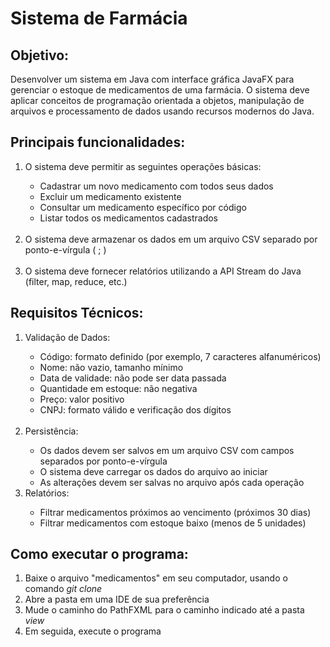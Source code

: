 <h1>Sistema de Farmácia</h1>
<h2>Objetivo:</h2>

<p align= "left"> Desenvolver um sistema em Java com interface gráfica JavaFX para gerenciar o estoque de
medicamentos de uma farmácia. O sistema deve aplicar conceitos de programação
orientada a objetos, manipulação de arquivos e processamento de dados usando recursos
modernos do Java.</p>

<h2>Principais funcionalidades:</h2>
<ol>
  <li>O sistema deve permitir as seguintes operações básicas:</li>
  <ul>
    <li>Cadastrar um novo medicamento com todos seus dados</li>
    <li>Excluir um medicamento existente</li>
    <li>Consultar um medicamento específico por código</li>
    <li>Listar todos os medicamentos cadastrados</li> <br>
  </ul>
  <li>O sistema deve armazenar os dados em um arquivo CSV separado por
ponto-e-vírgula ( ; )</li> <br>
  <li>O sistema deve fornecer relatórios utilizando a API Stream do Java (filter, map,
reduce, etc.)</li>
</ol>

<h2>Requisitos Técnicos:</h2>
<ol>
  <li>Validação de Dados:</li>
  <ul>
    <li>Código: formato definido (por exemplo, 7 caracteres alfanuméricos)</li>
    <li>Nome: não vazio, tamanho mínimo</li>
    <li>Data de validade: não pode ser data passada</li>
    <li>Quantidade em estoque: não negativa</li> 
    <li>Preço: valor positivo</li>
    <li>CNPJ: formato válido e verificação dos dígitos</li> <br>
  </ul>
   <li>Persistência:</li>
  <ul>
    <li>Os dados devem ser salvos em um arquivo CSV com campos separados por
ponto-e-vírgula</li>
    <li>O sistema deve carregar os dados do arquivo ao iniciar</li>
    <li>As alterações devem ser salvas no arquivo após cada operação</li>
  </ul>
 <li>Relatórios:</li>
  <ul>
    <li>Filtrar medicamentos próximos ao vencimento (próximos 30 dias)</li>
    <li>Filtrar medicamentos com estoque baixo (menos de 5 unidades)</li>
  </ul>
</ol>

<h2>Como executar o programa:</h2>
<ol>
  <li> Baixe o arquivo "medicamentos" em seu computador, usando o comando <I>git clone</I> </li>
  <li> Abre a pasta em uma IDE de sua preferência</li>
  <li> Mude o caminho do PathFXML para o caminho indicado até a pasta <I>view</I></li>
  <li>Em seguida, execute o programa</li>
</ol>


